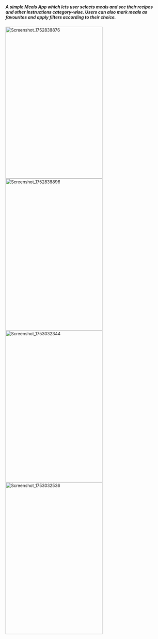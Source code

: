 ##### A simple Meals App which lets user selects meals and see their recipes and other instructions category-wise. Users can also mark meals as favourites and apply filters according to their choice.


<img width="320" height="500" alt="Screenshot_1752838876" src="https://github.com/user-attachments/assets/90d3e46e-e672-461b-9731-cc37be3a0150" />

<img width="320" height="500" alt="Screenshot_1752838896" src="https://github.com/user-attachments/assets/38e2e2f2-0031-4fec-b5bd-dded185b5251" />

<img width="320" height="500" alt="Screenshot_1753032344" src="https://github.com/user-attachments/assets/b381d0ed-762c-44bb-8b15-3434989b086a" />

<img width="320" height="500" alt="Screenshot_1753032536" src="https://github.com/user-attachments/assets/f29ef536-b284-4247-bcb7-c6344a63ad4a" />



